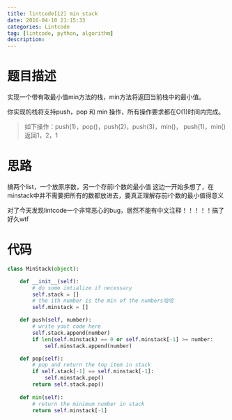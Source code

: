 ```yaml
---
title: lintcode[12] min stack
date: 2016-04-10 21:15:33
categories: Lintcode
tag: [lintcode, python, algorithm]
description:
---
```


# 题目描述
实现一个带有取最小值min方法的栈，min方法将返回当前栈中的最小值。

你实现的栈将支持push，pop 和 min 操作，所有操作要求都在O(1)时间内完成。

> 如下操作：push(1)，pop()，push(2)，push(3)，min()， push(1)，min() 返回1，2，1

<!--more-->

# 思路
搞两个list，一个放原序数，另一个存前i个数的最小值
这边一开始多想了，在minstack中并不需要把所有的数都放进去，要真正理解存前i个数的最小值得意义

对了今天发现lintcode一个非常恶心的bug，居然不能有中文注释！！！！！搞了好久wtf

# 代码

```python
class MinStack(object):

    def __init__(self):
        # do some intialize if necessary
        self.stack = []
        # the ith number is the min of the numbers哈哈
        self.minstack = []

    def push(self, number):
        # write yout code here
        self.stack.append(number)
        if len(self.minstack) == 0 or self.minstack[-1] >= number:
            self.minstack.append(number)

    def pop(self):
        # pop and return the top item in stack
        if self.stack[-1] == self.minstack[-1]:
            self.minstack.pop()
        return self.stack.pop()
        
    def min(self):
        # return the minimum number in stack
        return self.minstack[-1]
```
